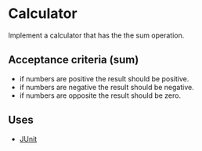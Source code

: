 # Calculator

Implement a calculator that has the the sum operation.


## Acceptance criteria (sum)

* if numbers are positive the result should be positive.
* if numbers are negative the result should be negative.
* if numbers are opposite the result should be zero.


## Uses

* [JUnit](https://junit.org/junit4/)
